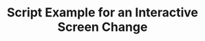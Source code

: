 ---
layout: article
title: Script Example for an Interactive Screen Change
description: 
  - In this template we will show you how to switch back and forth between several screens with the help of buttons.
lang: en
weight: 50
isDraft: false
ref: Script_Screen_Changer
category:
  - Script
  - Scripting
image: Script_Screen_Changer_EN.png
download: Script_Screen_Changer_EN.pbmx
overview_description:
overview_benefits:
overview_data_sources:
---